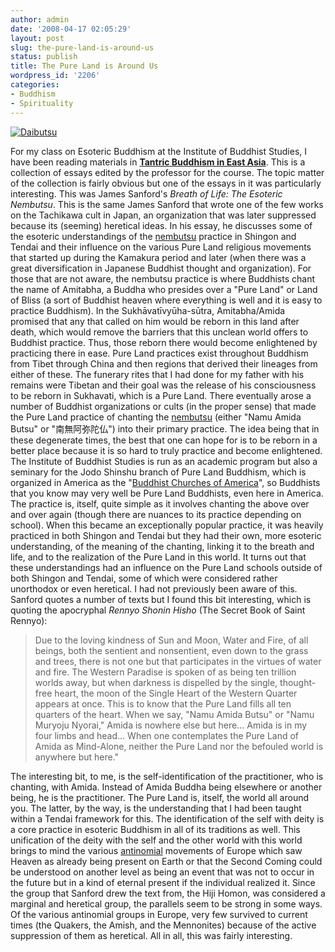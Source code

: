 ```yaml
---
author: admin
date: '2008-04-17 02:05:29'
layout: post
slug: the-pure-land-is-around-us
status: publish
title: The Pure Land is Around Us
wordpress_id: '2206'
categories:
- Buddhism
- Spirituality
---
```


[![Daibutsu](http://farm2.static.flickr.com/1200/1432332966_2e788845df.jpg)](http://www.flickr.com/photos/albill/1432332966/ "Daibutsu by albill, on Flickr")

For my class on Esoteric Buddhism at the Institute of Buddhist Studies,
I have been reading materials in **[Tantric Buddhism in East
Asia](http://www.amazon.com/Tantric-Buddhism-East-Richard-Payne/dp/0861714873)**.
This is a collection of essays edited by the professor for the course.
The topic matter of the collection is fairly obvious but one of the
essays in it was particularly interesting. This was James Sanford's
*Breath of Life: The Esoteric Nembutsu*. This is the same James Sanford
that wrote one of the few works on the Tachikawa cult in Japan, an
organization that was later suppressed because its (seeming) heretical
ideas. In his essay, he discusses some of the esoteric understandings of
the [nembutsu](http://en.wikipedia.org/wiki/Nianfo) practice in Shingon
and Tendai and their influence on the various Pure Land religious
movements that started up during the Kamakura period and later (when
there was a great diversification in Japanese Buddhist thought and
organization). For those that are not aware, the nembutsu practice is
where Buddhists chant the name of Amitabha, a Buddha who presides over a
"Pure Land" or Land of Bliss (a sort of Buddhist heaven where everything
is well and it is easy to practice Buddhism). In the
Sukhāvatīvyūha-sūtra, Amitabha/Amida promised that any that called on
him would be reborn in this land after death, which would remove the
barriers that this unclean world offers to Buddhist practice. Thus,
those reborn there would become enlightened by practicing there in ease.
Pure Land practices exist throughout Buddhism from Tibet through China
and then regions that derived their lineages from either of these. The
funerary rites that I had done for my father with his remains were
Tibetan and their goal was the release of his consciousness to be reborn
in Sukhavati, which is a Pure Land. There eventually arose a number of
Buddhist organizations or cults (in the proper sense) that made the Pure
Land practice of chanting the
[nembutsu](http://www.nembutsu.info/nemgtprac2.htm) (either "Namu Amida
Butsu" or "南無阿弥陀仏") into their primary practice. The idea being that in
these degenerate times, the best that one can hope for is to be reborn
in a better place because it is so hard to truly practice and become
enlightened. The Institute of Buddhist Studies is run as an academic
program but also a seminary for the Jodo Shinshu branch of Pure Land
Buddhism, which is organized in America as the "[Buddhist Churches of
America](http://buddhistchurchesofamerica.org/home/)", so Buddhists that
you know may very well be Pure Land Buddhists, even here in America. The
practice is, itself, quite simple as it involves chanting the above over
and over again (though there are nuances to its practice depending on
school). When this became an exceptionally popular practice, it was
heavily practiced in both Shingon and Tendai but they had their own,
more esoteric understanding, of the meaning of the chanting, linking it
to the breath and life, and to the realization of the Pure Land in this
world. It turns out that these understandings had an influence on the
Pure Land schools outside of both Shingon and Tendai, some of which were
considered rather unorthodox or even heretical. I had not previously
been aware of this. Sanford quotes a number of texts but I found this
bit interesting, which is quoting the apocryphal *Rennyo Shonin Hisho*
(The Secret Book of Saint Rennyo):

> Due to the loving kindness of Sun and Moon, Water and Fire, of all
> beings, both the sentient and nonsentient, even down to the grass and
> trees, there is not one but that participates in the virtues of water
> and fire. The Western Paradise is spoken of as being ten trillion
> worlds away, but when darkness is dispelled by the single,
> thought-free heart, the moon of the Single Heart of the Western
> Quarter appears at once. This is to know that the Pure Land fills all
> ten quarters of the heart. When we say, "Namu Amida Butsu" or "Namu
> Muryoju Nyorai," Amida is nowhere else but here... Amida is in my four
> limbs and head... When one contemplates the Pure Land of Amida as
> Mind-Alone, neither the Pure Land nor the befouled world is anywhere
> but here."

The interesting bit, to me, is the self-identification of the
practitioner, who is chanting, with Amida. Instead of Amida Buddha being
elsewhere or another being, he is the practitioner. The Pure Land is,
itself, the world all around you. The latter, by the way, is the
understanding that I had been taught within a Tendai framework for this.
The identification of the self with deity is a core practice in esoteric
Buddhism in all of its traditions as well. This unification of the deity
with the self and the other world with this world brings to mind the
various [antinomial](http://en.wikipedia.org/wiki/Antinomianism)
movements of Europe which saw Heaven as already being present on Earth
or that the Second Coming could be understood on another level as being
an event that was not to occur in the future but in a kind of eternal
present if the individual realized it. Since the group that Sanford drew
the text from, the Hiji Homon, was considered a marginal and heretical
group, the parallels seem to be strong in some ways. Of the various
antinomial groups in Europe, very few survived to current times (the
Quakers, the Amish, and the Mennonites) because of the active
suppression of them as heretical. All in all, this was fairly
interesting.
